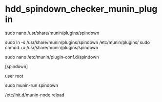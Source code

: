 # hdd_spindown_checker_munin_plugin

sudo nano /usr/share/munin/plugins/spindown

sudo ln -s /usr/share/munin/plugins/spindown /etc/munin/plugins/
sudo chmod +x /usr/share/munin/plugins/spindown

sudo nano /etc/munin/plugin-conf.d/spindown

[spindown]

user root

sudo munin-run spindown

/etc/init.d/munin-node reload

